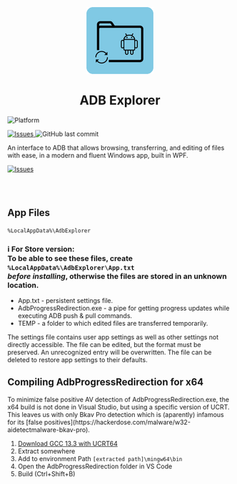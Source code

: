 <p align="center">
  <img alt="ADB Explorer Logo" src="icons/Store_icon_2023.png" width="150px" />
  <h1 align="center">ADB Explorer</h1>
</p>

<a title="Platform" target="_blank">
	<img src="https://img.shields.io/badge/Platform-Windows-blue" alt="Platform" />
</a>

<p >
  <a href="https://github.com/Alex4SSB/ADB-Explorer/issues">
    <img alt="Issues" src="https://img.shields.io/github/issues/Alex4SSB/ADB-Explorer?color=0088ff" />
  </a>
  <img alt="GitHub last commit" src="https://img.shields.io/github/last-commit/Alex4SSB/ADB-Explorer?label=Last%20commit">
</p>

An interface to ADB that allows browsing, transferring, and editing of files with ease, in a modern and fluent Windows app, built in WPF.



<a href="https://www.microsoft.com/store/apps/9PPGN2WM50QB">
      <img alt="Issues" width=300px src="https://get.microsoft.com/images/en-us%20light.svg" />
</a>

<br></br>
<h2 align="left"/>App Files</h2>

`%LocalAppData%\AdbExplorer`


### ℹ️ For Store version: <br />To be able to see these files, create `%LocalAppData%\AdbExplorer\App.txt` <br /> *before installing*, otherwise the files are stored in an unknown location.


* App.txt - persistent settings file.
* AdbProgressRedirection.exe - a pipe for getting progress updates while executing ADB push & pull commands.
* TEMP - a folder to which edited files are transferred temporarily.

The settings file contains user app settings as well as other settings not directly accessible.
The file can be edited, but the format must be preserved.
An unrecognized entry will be overwritten.
The file can be deleted to restore app settings to their defaults.

<h2 align="left"/>Compiling AdbProgressRedirection for x64</h2>
To minimize false positive AV detection of AdbProgressRedirection.exe, the x64 build is not done in Visual Studio, but using a specific version of UCRT. <br />
This leaves us with only Bkav Pro detection which is (aparently) infamous for its [false positives](https://hackerdose.com/malware/w32-aidetectmalware-bkav-pro).

1. [Download GCC 13.3 with UCRT64](https://github.com/brechtsanders/winlibs_mingw/releases/tag/13.3.0posix-11.0.1-ucrt-r1)
2. Extract somewhere
3. Add to environment Path `[extracted path]\mingw64\bin`
4. Open the AdbProgressRedirection folder in VS Code
5. Build (Ctrl+Shift+B)
